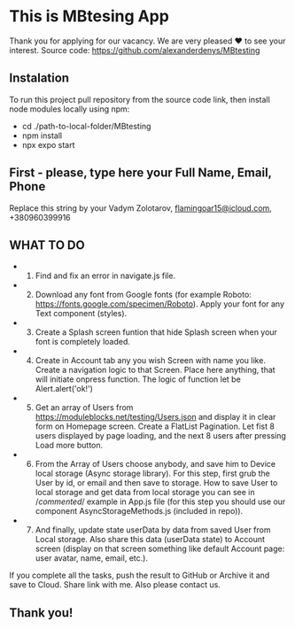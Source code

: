 # This is MBtesing App

Thank you for applying for our vacancy. We are very pleased ❤️ to see your interest.
Source code: https://github.com/alexanderdenys/MBtesting

## Instalation

To run this project pull repository from the source code link, then install node modules locally using npm:

- cd ./path-to-local-folder/MBtesting
- npm install
- npx expo start

## First - please, type here your Full Name, Email, Phone

Replace this string by your Vadym Zolotarov, flamingoar15@icloud.com, +380960399916

## WHAT TO DO

- 1. Find and fix an error in navigate.js file.

- 2. Download any font from Google fonts (for example Roboto: https://fonts.google.com/specimen/Roboto). Apply your font for any Text component (styles).

- 3. Create a Splash screen funtion that hide Splash screen when your font is completely loaded.

- 4. Create in Account tab any you wish Screen with name you like. Create a navigation logic to that Screen. Place here anything, that will initiate onpress function. The logic of function let be Alert.alert('ok!')

- 5. Get an array of Users from https://moduleblocks.net/testing/Users.json and display it in clear form on Homepage screen. Create a FlatList Pagination. Let fist 8 users displayed by page loading, and the next 8 users after pressing Load more button.

- 6. From the Array of Users choose anybody, and save him to Device local storage (Async storage library). For this step, first grub the User by id, or email and then save to storage. How to save User to local storage and get data from local storage you can see in /_commented_/ example in App.js file (for this step you should use our component AsyncStorageMethods.js (included in repo)).

- 7. And finally, update state userData by data from saved User from Local storage. Also share this data (userData state) to Account screen (display on that screen something like default Account page: user avatar, name, email, etc.).

If you complete all the tasks, push the result to GitHub or Archive it and save to Cloud. Share link with me. Also please contact us.

## Thank you!
